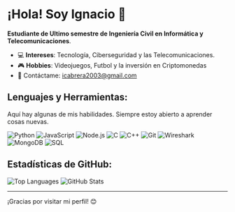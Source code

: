 # ¡Hola! Soy Ignacio 👋

**Estudiante de Ultimo semestre de Ingeniería Civil en Informática y Telecomunicaciones**. 


- 💻 **Intereses**: Tecnología, Ciberseguridad y las Telecomunicaciones.
- 🎮 **Hobbies**: Videojuegos, Futbol y la inversión en Criptomonedas
- 📧 Contáctame: [icabrera2003@gmail.com](mailto:icabrera2003@gmail.com)

## Lenguajes y Herramientas:
Aquí hay algunas de mis habilidades. Siempre estoy abierto a aprender cosas nuevas.

![Python](https://img.shields.io/badge/-Python-3776AB?logo=python&logoColor=white&style=for-the-badge)
![JavaScript](https://img.shields.io/badge/-JavaScript-F7DF1E?logo=javascript&logoColor=black&style=for-the-badge)
![Node.js](https://img.shields.io/badge/-Node.js-339933?logo=node.js&logoColor=white&style=for-the-badge)
![C](https://img.shields.io/badge/-C-A8B9CC?logo=c&logoColor=black&style=for-the-badge)
![C++](https://img.shields.io/badge/-C++-00599C?logo=cplusplus&logoColor=white&style=for-the-badge)
![Git](https://img.shields.io/badge/-Git-F05032?logo=git&logoColor=white&style=for-the-badge)
![Wireshark](https://img.shields.io/badge/-Wireshark-1679A7?logo=wireshark&logoColor=white&style=for-the-badge)
![MongoDB](https://img.shields.io/badge/-MongoDB-47A248?logo=mongodb&logoColor=white&style=for-the-badge)
![SQL](https://img.shields.io/badge/-SQL-4479A1?logo=MySQL&logoColor=white&style=for-the-badge)

## Estadísticas de GitHub:
![Top Languages](https://github-readme-stats.vercel.app/api/top-langs/?username=nachitou&layout=compact&theme=tokyonight)
![GitHub Stats](https://github-readme-stats.vercel.app/api?username=nachitou&show_icons=true&theme=tokyonight)

---
¡Gracias por visitar mi perfil! 😊
